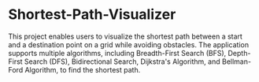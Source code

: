# Shortest-Path-Visualizer
This project enables users to visualize the shortest path between a start and a destination point on a grid while avoiding obstacles. The application supports multiple algorithms, including Breadth-First Search (BFS), Depth-First Search (DFS), Bidirectional Search, Dijkstra's Algorithm, and Bellman-Ford Algorithm, to find the shortest path.
